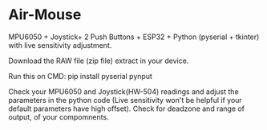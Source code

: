 # Air-Mouse
MPU6050 + Joystick+ 2 Push Buttons + ESP32 + Python (pyserial + tkinter) with live sensitivity adjustment.

Download the RAW file (zip file) extract in your device.

Run this on CMD: pip install pyserial pynput

Check your MPU6050 and Joystick(HW-504) readings and adjust the parameters in the python code (Live sensitivity won't be helpful if your default parameters have high offset). Check for deadzone and range of output, of your compomnents.
